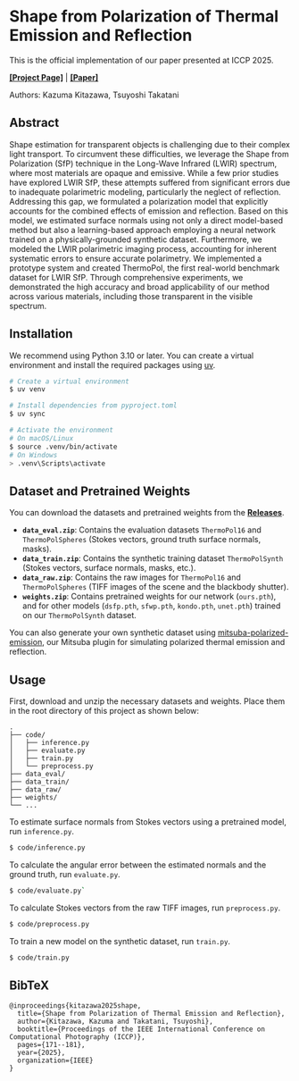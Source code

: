 # Shape from Polarization of Thermal Emission and Reflection

This is the official implementation of our paper presented at ICCP 2025.

**[[Project Page]](https://k2zm.github.io/SfPTER-ICCP2025/)** | **[[Paper]](https://arxiv.org/pdf/2506.18217)**

Authors: Kazuma Kitazawa, Tsuyoshi Takatani

## Abstract

Shape estimation for transparent objects is challenging due to their complex light transport. To circumvent these difficulties, we leverage the Shape from Polarization (SfP) technique in the Long-Wave Infrared (LWIR) spectrum, where most materials are opaque and emissive. While a few prior studies have explored LWIR SfP, these attempts suffered from significant errors due to inadequate polarimetric modeling, particularly the neglect of reflection. Addressing this gap, we formulated a polarization model that explicitly accounts for the combined effects of emission and reflection. Based on this model, we estimated surface normals using not only a direct model-based method but also a learning-based approach employing a neural network trained on a physically-grounded synthetic dataset. Furthermore, we modeled the LWIR polarimetric imaging process, accounting for inherent systematic errors to ensure accurate polarimetry. We implemented a prototype system and created ThermoPol, the first real-world benchmark dataset for LWIR SfP. Through comprehensive experiments, we demonstrated the high accuracy and broad applicability of our method across various materials, including those transparent in the visible spectrum.

## Installation

We recommend using Python 3.10 or later. You can create a virtual environment and install the required packages using [uv](https://github.com/astral-sh/uv).

```bash
# Create a virtual environment
$ uv venv

# Install dependencies from pyproject.toml
$ uv sync

# Activate the environment
# On macOS/Linux
$ source .venv/bin/activate
# On Windows
> .venv\Scripts\activate
```

## Dataset and Pretrained Weights

You can download the datasets and pretrained weights from the [**Releases**](https://github.com/k2zm/SfPTER-ICCP2025/releases/tag/v1.0.0).

  * **`data_eval.zip`**: Contains the evaluation datasets `ThermoPol16` and `ThermoPolSpheres` (Stokes vectors, ground truth surface normals, masks).
  * **`data_train.zip`**: Contains the synthetic training dataset `ThermoPolSynth` (Stokes vectors, surface normals, masks, etc.).
  * **`data_raw.zip`**: Contains the raw images for `ThermoPol16` and `ThermoPolSpheres` (TIFF images of the scene and the blackbody shutter).
  * **`weights.zip`**: Contains pretrained weights for our network (`ours.pth`), and for other models (`dsfp.pth`, `sfwp.pth`, `kondo.pth`, `unet.pth`) trained on our `ThermoPolSynth` dataset.

You can also generate your own synthetic dataset using [mitsuba-polarized-emission](https://github.com/k2zm/mitsuba-polarized-emission), our Mitsuba plugin for simulating polarized thermal emission and reflection.

## Usage

First, download and unzip the necessary datasets and weights. Place them in the root directory of this project as shown below:

```
.
├── code/
│   ├── inference.py
│   ├── evaluate.py
│   ├── train.py
│   └── preprocess.py
├── data_eval/
├── data_train/
├── data_raw/
├── weights/
└── ... 
```

To estimate surface normals from Stokes vectors using a pretrained model, run `inference.py`.
``` bash
$ code/inference.py
``` 

To calculate the angular error between the estimated normals and the ground truth, run `evaluate.py`.
```bash
$ code/evaluate.py`  
```

To calculate Stokes vectors from the raw TIFF images, run `preprocess.py`. 

```bash
$ code/preprocess.py
```

To train a new model on the synthetic dataset, run `train.py`.

```bash
$ code/train.py
``` 



## BibTeX

```
@inproceedings{kitazawa2025shape,
  title={Shape from Polarization of Thermal Emission and Reflection},
  author={Kitazawa, Kazuma and Takatani, Tsuyoshi},
  booktitle={Proceedings of the IEEE International Conference on Computational Photography (ICCP)},
  pages={171--181},
  year={2025},
  organization={IEEE}
}
```